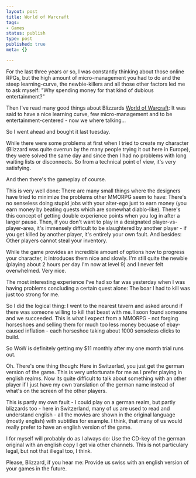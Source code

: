 ```yaml
---
layout: post
title: World of Warcraft
tags:
- Games
status: publish
type: post
published: true
meta: {}

---
```

<p>For the last three years or so, I was constantly thinking about those online RPGs, but the high amount of micro-management you had to do and the steep learning-curve, the newbie-killers and all those other factors led me to ask myself: "Why spending money for that kind of dubious entertainment?"</p>
<p>Then I've read many good things about Blizzards <a href="http://www.worldofwarcraft.com">World of Warcraft</a>: It was said to have a nice learning curve, few micro-management and to be entertainment-centered - now we where talking...</p>
<p>So I went ahead and bought it last tuesday.</p>
<p>While there were some problems at first when I tried to create my character (Blizzard was quite overrun by the many people trying it out here in Europe), they were solved the same day and since then I had no problems with long waiting lists or disconnects. So from a technical point of view, it's very satisfying.</p>
<p>And then there's the gameplay of course.</p>
<p>This is very well done: There are many small things where the designers have tried to minimize the problems other MMORPG seem to have: There's no senseless doing stupid jobs with your alter-ego just to earn money (you earn money by beating quests which are somewhat diablo-like). There's this concept of getting double experience points when you log in after a larger pause. Then, if you don't want to play in a designated player-vs-player-area, it's immensely difficult to be slaughtered by another player - if you get killed by another player, it's entirely your own fault. And besides: Other players cannot steal your inventory.</p>
<p>While the game provides an incredible amount of options how to progress your character, it introduces them nice and slowly. I'm still quite the newbie (playing about 2 hours per day I'm now at level 9) and I never felt overwhelmed. Very nice.</p>
<p>The most interesting experience I've had so far was yesterday when I was having problems concluding a certain quest alone: The boar I had to kill was just too strong for me.</p>
<p>So I did the logical thing: I went to the nearest tavern and asked around if there was someone willing to kill that beast with me. I soon found someone and we succeeded. This is what I expect from a MMORPG - not forging horseshoes and selling them for much too less money becuase of ebay-caused inflation - each horseshoe taking about 1000 senseless clicks to build.</p>
<p>So WoW is definitely getting my $11 monthly after my one month trial runs out.</p>
<p>Oh. There's one thing though: Here in Switzerlad, you just get the german version of the game. This is very unfortunate for me as I prefer playing in english realms. Now its quite difficult to talk about something with an other player if I just have my own translation of the german name instead of what's on the screen of the other players.</p>
<p>This is partly my own fault - I could play on a german realm, but partly blizzards too - here in Switzerland, many of us are used to read and understand english - all the movies are shown in the original language (mostly english) with subtitles for example. I think, that many of us would really prefer to have an english version of the game.</p>
<p>I for myself will probably do as I always do: Use the CD-key of the german original with an english copy I get via other channels. This is not particulary legal, but not that illegal too, I think.</p>
<p>Please, Blizzard, if you hear me: Provide us swiss with an english version of your games in the future.</p>

